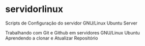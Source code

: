 # servidorlinux
Scripts de Configuração do servidor GNU/Linux Ubuntu Server 

Trabalhando com Git e Github em servidores GNU/Linux Ubuntu
Aprendendo a clonar e Atualizar Repositório 
